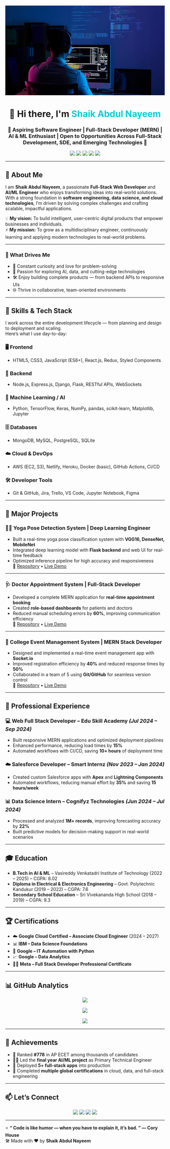 <!-- 🌟 Shaik Abdul Nayeem — Complete Professional GitHub README 🌟 -->

![Alt text](which.jpg)
 
<h1 align="center">👋 Hi there, I'm <span style="color:#00CED1">Shaik Abdul Nayeem</span></h1>
<h3 align="center">🚀 Aspiring Software Engineer | Full-Stack Developer (MERN) | AI & ML Enthusiast | Open to Opportunities Across Full-Stack Development, SDE, and Emerging Technologies  🚀</h3>

<p align="center">
  <a href="mailto:shaikabdul3133@gmail.com"><img src="https://img.shields.io/badge/-Email-red?style=flat-square&logo=gmail&logoColor=white"/></a>
  <a href="https://www.linkedin.com/in/nayeemworks"><img src="https://img.shields.io/badge/-LinkedIn-blue?style=flat-square&logo=linkedin"/></a>
  <a href="https://nayeemworks.netlify.app/"><img src="https://img.shields.io/badge/-Portfolio-success?style=flat-square&logo=react"/></a>
  <a href="https://github.com/Nayeem-stud"><img src="https://img.shields.io/badge/-GitHub-black?style=flat-square&logo=github"/></a>
  <a href="https://drive.google.com/file/d/1aWB2EhYBVtPzi5oerBElV2QSfv9Q6dOB/view"><img src="https://img.shields.io/badge/Download_Resume-ff69b4?style=flat-square&logo=adobeacrobatreader"/></a>
</p>

---

## 🧠 About Me

I am **Shaik Abdul Nayeem**, a passionate **Full-Stack Web Developer** and **AI/ML Engineer** who enjoys transforming ideas into real-world solutions. With a strong foundation in **software engineering, data science, and cloud technologies**, I’m driven by solving complex challenges and crafting scalable, impactful applications.

💡 **My vision:** To build intelligent, user-centric digital products that empower businesses and individuals.  
⚡ **My mission:** To grow as a multidisciplinary engineer, continuously learning and applying modern technologies to real-world problems.

---

### 🧭 What Drives Me
- 🧠 Constant curiosity and love for problem-solving  
- 🔭 Passion for exploring AI, data, and cutting-edge technologies  
- 🛠️ Enjoy building complete products — from backend APIs to responsive UIs  
- 🌐 Thrive in collaborative, team-oriented environments  

---

## 🚀 Skills & Tech Stack

I work across the entire development lifecycle — from planning and design to deployment and scaling.  
Here’s what I use day-to-day:

### 🖥️ Frontend 
- HTML5, CSS3, JavaScript (ES6+), React.js, Redux, Styled Components

### 🧰 Backend
- Node.js, Express.js, Django, Flask, RESTful APIs, WebSockets

### 🧠 Machine Learning / AI
- Python, TensorFlow, Keras, NumPy, pandas, scikit-learn, Matplotlib, Jupyter

### 🗄️ Databases
- MongoDB, MySQL, PostgreSQL, SQLite

### ☁️ Cloud & DevOps
- AWS (EC2, S3), Netlify, Heroku, Docker (basic), GitHub Actions, CI/CD

### 🛠️ Developer Tools
- Git & GitHub, Jira, Trello, VS Code, Jupyter Notebook, Figma

---

## 📁 Major Projects
 
### 🧘‍♂️ Yoga Pose Detection System | Deep Learning Engineer
- Built a real-time yoga pose classification system with **VGG16, DenseNet, MobileNet**
- Integrated deep learning model with **Flask backend** and web UI for real-time feedback
- Optimized inference pipeline for high accuracy and responsiveness  
🔗 [Repository](https://github.com/Nayeem-stud/Project_yoga) • [Live Demo](https://github.com/Nayeem-stud/Project_yoga/blob/main/Project%20Documentation/Project%20Documentation.pdf)

---
 
### 🩺 Doctor Appointment System | Full-Stack Developer
- Developed a complete MERN application for **real-time appointment booking**
- Created **role-based dashboards** for patients and doctors  
- Reduced manual scheduling errors by **60%**, improving communication efficiency  
🔗 [Repository](https://github.com/Nayeem-stud/chrono-med-appointments) • [Live Demo](https://chrono-med-appointments.lovable.app/)

---

### 🎉 College Event Management System | MERN Stack Developer
- Designed and implemented a real-time event management app with **Socket.io**
- Improved registration efficiency by **40%** and reduced response times by **50%**
- Collaborated in a team of 5 using **Git/GitHub** for seamless version control  
🔗 [Repository](https://github.com/Nayeem-stud/Event-Managment-System) • [Live Demo](https://github.com/Nayeem-stud/Event-Managment-System/blob/main/Project-Documentation.pdf)

---

## 💼 Professional Experience

### 💻 Web Full Stack Developer – Edu Skill Academy _(Jul 2024 – Sep 2024)_
- Built responsive MERN applications and optimized deployment pipelines
- Enhanced performance, reducing load times by **15%**
- Automated workflows with CI/CD, saving **10+ hours** of deployment time

### ☁️ Salesforce Developer – Smart Internz _(Nov 2023 – Jan 2024)_
- Created custom Salesforce apps with **Apex** and **Lightning Components**
- Automated workflows, reducing manual effort by **35%** and saving **15 hours/week**

### 📊 Data Science Intern – Cognifyz Technologies _(Jun 2024 – Jul 2024)_
- Processed and analyzed **1M+ records**, improving forecasting accuracy by **22%**
- Built predictive models for decision-making support in real-world scenarios

---

## 🎓 Education

- **B.Tech in AI & ML** – Vasireddy Venkatadri Institute of Technology (2022 – 2025) – CGPA: 8.02  
- **Diploma in Electrical & Electronics Engineering** – Govt. Polytechnic Kandukur (2019 – 2022) – CGPA: 7.6  
- **Secondary School Education** – Sri Vivekananda High School (2018 – 2019) – CGPA: 9.3  

---

## 🏆 Certifications

- ☁️ **Google Cloud Certified – Associate Cloud Engineer** (2024 – 2027)  
- 📊 **IBM – Data Science Foundations**  
- 🐍 **Google – IT Automation with Python**  
- 📈 **Google – Data Analytics**  
- 🧑‍💻 **Meta – Full Stack Developer Professional Certificate**

---

## 📊 GitHub Analytics

<p align="center">
  <img src="https://github-readme-stats.vercel.app/api?username=Nayeem-stud&show_icons=true&theme=radical" />
</p>

<p align="center">
  <img src="https://github-readme-streak-stats.herokuapp.com/?user=Nayeem-stud&theme=radical" />
</p>

<p align="center">
  <img src="https://github-readme-stats.vercel.app/api/top-langs/?username=Nayeem-stud&layout=compact&theme=radical" />
</p>

---

## 🏅 Achievements

- 🥇 Ranked **#778** in AP ECET among thousands of candidates  
- 👨‍💻 Led the **final year AI/ML project** as Primary Technical Engineer  
- 🚀 Deployed **5+ full-stack apps** into production  
- 🧠 Completed **multiple global certifications** in cloud, data, and full-stack engineering    

---

## 📫 Let’s Connect

<p align="center">
  <a href="mailto:shaikabdul3133@gmail.com"><img src="https://img.shields.io/badge/Email-D14836?style=for-the-badge&logo=gmail&logoColor=white"/></a>
  <a href="https://www.linkedin.com/in/nayeemworks"><img src="https://img.shields.io/badge/LinkedIn-0077B5?style=for-the-badge&logo=linkedin&logoColor=white"/></a>
  <a href="https://nayeemworks.netlify.app/"><img src="https://img.shields.io/badge/Portfolio-00C853?style=for-the-badge&logo=netlify&logoColor=white"/></a>
  <a href="https://github.com/Nayeem-stud"><img src="https://img.shields.io/badge/GitHub-100000?style=for-the-badge&logo=github&logoColor=white"/></a>
</p>

---

⭐ **“ Code is like humor — when you have to explain it, it’s bad. ” — Cory House**  
🛠️ Made with ❤️ by **Shaik Abdul Nayeem**
